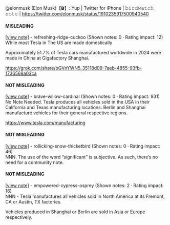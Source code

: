 @elonmusk (Elon Musk)【𝗕】: Yup | Twitter for iPhone | 𝚋𝚒𝚛𝚍𝚠𝚊𝚝𝚌𝚑 𝚗𝚘𝚝𝚎 | https://twitter.com/elonmusk/status/1910235917500940540

#### MISLEADING

[[view note]](https://x.com/i/birdwatch/n/1910238483018580369) - refreshing-ridge-cuckoo (Shown notes: 0 · Rating impact: 12)\
While most Tesla in The US are made domestically

Approximately 51.7% of Tesla cars manufactured worldwide in 2024 were made in China at Gigafactory Shanghai.

https://grok.com/share/bGVnYWN5_35118d09-7aeb-4855-93fb-1736568a03ca

#### NOT MISLEADING

[[view note]](https://x.com/i/birdwatch/n/1910349680375918877) - brave-willow-cardinal (Shown notes: 0 · Rating impact: 931)\
No Note Needed.  Tesla produces all vehicles sold in the USA in their California and Texas manufacturing locations.  Berlin and Shanghai manufacture vehicles for their general respective regions.

https://www.tesla.com/manufacturing

#### NOT MISLEADING

[[view note]](https://x.com/i/birdwatch/n/1910313676579496150) - rollicking-snow-thicketbird (Shown notes: 0 · Rating impact: 46)\
NNN. The use of the word “significant” is subjective.  As such, there’s no need for a community note. 

#### NOT MISLEADING

[[view note]](https://x.com/i/birdwatch/n/1910244055453237455) - empowered-cypress-osprey (Shown notes: 2 · Rating impact: 16)\
NNN - Tesla manufactures all vehicles sold in North America at its Fremont, CA or Austin, TX factories. 

Vehicles produced in Shanghai or Berlin are sold in Asia or Europe respectively. 
